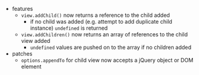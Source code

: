 * features
    * `view.addChild()` now returns a reference to the child added
        * if no child was added (e.g. attempt to add duplicate child instance) `undefined` is returned
    * `view.addChildren()` now returns an array of references to the child view added
        * `undefined` values are pushed on to the array if no children added
* patches
    * `options.appendTo` for child view now accepts a jQuery object or DOM element

